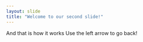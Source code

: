 ```yaml
---
layout: slide
title: "Welcome to our second slide!"
---
```

And that is how it works
Use the left arrow to go back!
